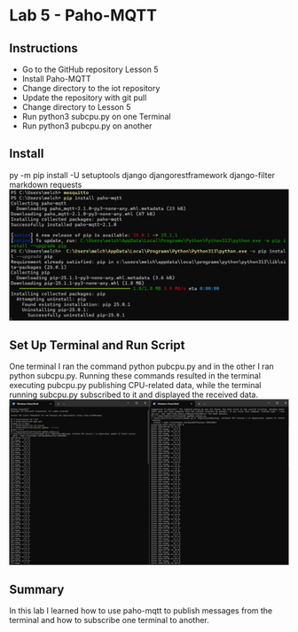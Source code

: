# Lab 5 - Paho-MQTT

## Instructions

- Go to the GitHub repository Lesson 5
- Install Paho-MQTT
- Change directory to the iot repository
- Update the repository with git pull
- Change directory to Lesson 5
- Run python3 subcpu.py on one Terminal
- Run python3 pubcpu.py on another


## Install
py -m pip install -U setuptools django djangorestframework django-filter markdown requests
![0](Lab5_Install.png)

## Set Up Terminal and Run Script
One terminal I ran the command python pubcpu.py and in the other I ran python subcpu.py. Running these commands resulted in the terminal executing pubcpu.py publishing CPU-related data, while the terminal running subcpu.py subscribed to it and displayed the received data.
![0](Lab5.png)

## Summary
In this lab I learned how to use paho-mqtt to publish messages from the terminal and how to subscribe one terminal to another.

